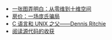 - [一张图弄明白：从零维到十维空间](http://mp.weixin.qq.com/s?__biz=MjM5MTAyNjcyMA==&mid=2656529912&idx=1&sn=9931c3c2b622a2651b89292760ffd741)
- [房价：一场庞氏骗局](http://business.sohu.com/20161024/n471145246.shtml)
- [C 语言和 UNIX 之父——Dennis Ritchie](http://mp.weixin.qq.com/s?__biz=MzA5NjE3ODExNQ%3D%3D&mid=2652980947&idx=1&sn=8504a79aa87198874bfee39f091b569f&chksm=8b61fc7fbc16756900ca91281743fa2d1dd80c2f0ca763b9deb85190453da82a991d7c7f333a)
- [阅读源代码的收获](https://www.sdk.cn/news/5639)

